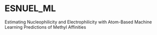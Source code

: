 # ESNUEL_ML
Estimating Nucleophilicity and Electrophilicity with Atom-Based Machine Learning Predictions of Methyl Affinities
